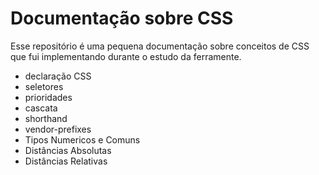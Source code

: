 # Documentação sobre CSS

Esse repositório é uma pequena documentação sobre conceitos de CSS que fui implementando durante o estudo da ferramente.

- declaração CSS
- seletores
- prioridades
- cascata
- shorthand
- vendor-prefixes
- Tipos Numericos e Comuns
- Distâncias Absolutas
- Distâncias Relativas
